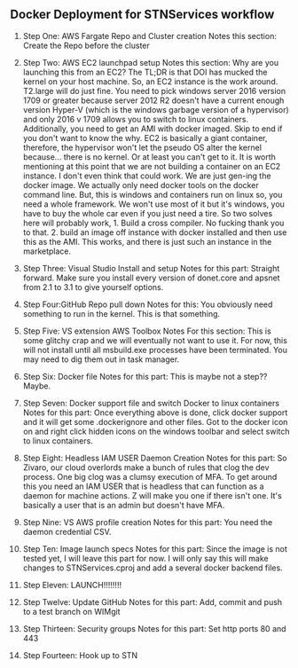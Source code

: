 ## Docker Deployment for STNServices workflow

1. Step One: AWS Fargate Repo and Cluster creation
Notes this section: Create the Repo before the cluster

2. Step Two: AWS EC2 launchpad setup
Notes this section: Why are you launching this from an EC2? The TL;DR is that DOI has mucked the kernel on your host machine. So, an EC2 instance is the work around. T2.large will do just fine. You need to pick windows server 2016 version 1709 or greater because server 2012 R2 doesn't have a current enough version Hyper-V (which is the windows garbage version of a hypervisor) and only 2016 v 1709 allows you to switch to linux containers. Additionally, you need to get an AMI with docker imaged. Skip to end if you don't want to know the why. EC2 is basically a giant container, therefore,  the hypervisor won't let the pseudo OS alter the kernel because... there is no kernel. Or at least you can't get to it. It is worth mentioning at this point that we are not building a container on an EC2 instance. I don't even think that could work. We are just gen-ing the docker image. We actually only need docker tools on the docker command line. But, this is windows and containers run on linux so, you need a whole framework. We won't use most of it but it's windows, you have to buy the whole car even if you just need a tire. So two solves here will probably work, 1. Build a cross compiler. No fucking thank you to that. 2. build an image off instance with docker installed and then use this as the AMI. This works, and there is just such an instance in the marketplace.  
3. Step Three: Visual Studio Install and setup
Notes for this part: Straight forward. Make sure you install every version of donet.core and apsnet from 2.1 to 3.1 to give yourself options.
4. Step Four:GitHub Repo pull down
Notes for this: You obviously need something to run in the kernel. This is that something.
5. Step Five: VS extension AWS Toolbox
Notes For this section: This is some glitchy crap and we will eventually not want to use it. For now, this will not install until all msbuild.exe processes have been terminated. You may need to dig them out in task manager.
6. Step Six: Docker file
Notes for this part: This is maybe not a step?? Maybe.
7. Step Seven: Docker support file and switch Docker to linux containers
Notes for this part: Once everything above is done, click docker support and it will get some .dockerignore and other files. Got to the docker icon on and right click hidden icons on the windows toolbar and select switch to linux containers.
8. Step Eight: Headless IAM USER Daemon Creation
Notes for this part: So Zivaro, our cloud overlords make a bunch of rules that clog the dev process. One big clog was a clumsy execution of MFA. To get around this you need an IAM USER that is headless that can function as a daemon for machine actions. Z will make you one if there isn't one. It's basically a user that is an admin but doesn't have MFA.
9. Step Nine: VS AWS profile creation
Notes for this part: You need the daemon credential CSV.
10. Step Ten: Image launch specs
Notes for this part: Since the image is not tested yet, I will leave this part for now. I will only say this will make changes to STNServices.cproj and add a several docker backend files.
11. Step Eleven: LAUNCH!!!!!!!!
12. Step Twelve: Update GitHub 
Notes for this part: Add, commit and push to a test branch on WIMgit
13. Step Thirteen: Security groups
Notes for this part: Set http ports 80 and 443
14. Step Fourteen: Hook up to STN 